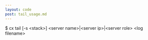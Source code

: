 ```yaml
---
layout: code
post: tail_usage.md
---
```



$ cx tail [-s &lt;stack&gt;] &lt;server name&gt;|&lt;server ip&gt;|&lt;server role&gt; &lt;log filename&gt;
